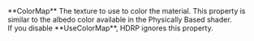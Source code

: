 <tr>
<td>**ColorMap**</td>
<td>The texture to use to color the material. This property is similar to the albedo color available in the Physically Based shader.<br/>If you disable **UseColorMap**, HDRP ignores this property.</td>
</tr>